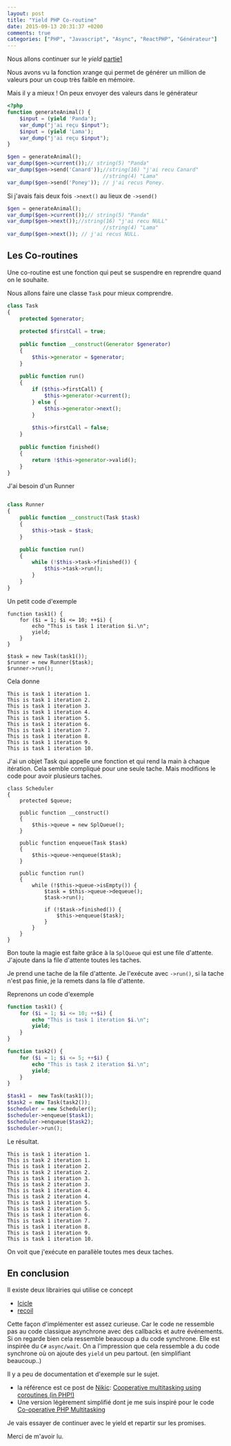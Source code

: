 ```yaml
---
layout: post
title: "Yield PHP Co-routine"
date: 2015-09-13 20:31:37 +0200
comments: true
categories: ["PHP", "Javascript", "Async", "ReactPHP", "Générateur"] 
---
```



Nous allons continuer sur le *yield* [partie1](/blog/2015/09/06/php-yield-les-generateurs/)

Nous avons vu la fonction xrange qui permet de générer un million de valeurs pour un coup très faible en mémoire. 

Mais il y a mieux ! On peux envoyer des valeurs dans le générateur
```php
<?php
function generateAnimal() {
    $input = (yield 'Panda');
    var_dump("j'ai reçu $input");
    $input = (yield 'Lama');
    var_dump("j'ai reçu $input");
}

$gen = generateAnimal();
var_dump($gen->current());// string(5) "Panda"
var_dump($gen->send('Canard'));//string(16) "j'ai recu Canard"
                               //string(4) "Lama"
var_dump($gen->send('Poney')); // j'ai recus Poney.
```

Si j'avais fais deux fois `->next()`  au lieux de `->send()`

```php
$gen = generateAnimal();
var_dump($gen->current());// string(5) "Panda"
var_dump($gen->next());//string(16) "j'ai recu NULL"
                               //string(4) "Lama"
var_dump($gen->next()); // j'ai recus NULL.

```

<!--more-->
## Les Co-routines
Une co-routine est une fonction qui peut se suspendre en reprendre quand on le souhaite.

Nous allons faire une classe `Task`  pour mieux comprendre.

```php
class Task
{
    protected $generator;
 
    protected $firstCall = true;
 
    public function __construct(Generator $generator)
    {
        $this->generator = $generator;
    }
 
    public function run()
    {
        if ($this->firstCall) {
            $this->generator->current();
        } else {
            $this->generator->next();
        }
 
        $this->firstCall = false;
    }
 
    public function finished()
    {
        return !$this->generator->valid();
    }
}

```

J'ai besoin d'un Runner

```php

class Runner
{
    public function __construct(Task $task)
    {
        $this->task = $task;
    }

    public function run()
    {
        while (!$this->task->finished()) {
            $this->task->run();
        }
    }
}
```

Un petit code d'exemple

```
function task1() {
    for ($i = 1; $i <= 10; ++$i) {
        echo "This is task 1 iteration $i.\n";
        yield;
    }
}

$task = new Task(task1());
$runner = new Runner($task);
$runner->run();
```

Cela donne 

```
This is task 1 iteration 1.
This is task 1 iteration 2.
This is task 1 iteration 3.
This is task 1 iteration 4.
This is task 1 iteration 5.
This is task 1 iteration 6.
This is task 1 iteration 7.
This is task 1 iteration 8.
This is task 1 iteration 9.
This is task 1 iteration 10.
```

J'ai un objet Task qui appelle une fonction et qui rend la main à chaque itération. Cela semble compliqué pour une seule tache. Mais modifions le code pour avoir plusieurs taches.

```
class Scheduler
{
    protected $queue;
 
    public function __construct()
    {
        $this->queue = new SplQueue();
    }
 
    public function enqueue(Task $task)
    {
        $this->queue->enqueue($task);
    }
 
    public function run()
    {
        while (!$this->queue->isEmpty()) {
            $task = $this->queue->dequeue();
            $task->run();
 
            if (!$task->finished()) {
                $this->enqueue($task);
            }
        }
    }
}
```
Bon toute la magie est faite grâce à la `SplQueue` qui est une file d'attente. J'ajoute dans la file d'attente toutes les taches.

Je prend une tache de la file d'attente. Je l'exécute avec `->run()`, si la tache n'est pas finie, je la remets dans la file d'attente.

Reprenons un code d'exemple

```php
function task1() {
    for ($i = 1; $i <= 10; ++$i) {
        echo "This is task 1 iteration $i.\n";
        yield;
    }
}

function task2() {
    for ($i = 1; $i <= 5; ++$i) {
        echo "This is task 2 iteration $i.\n";
        yield;
    }
}

$task1 =  new Task(task1());
$task2 = new Task(task2());
$scheduler = new Scheduler();
$scheduler->enqueue($task1);
$scheduler->enqueue($task2);
$scheduler->run();
```

Le résultat.

```
This is task 1 iteration 1.
This is task 2 iteration 1.
This is task 1 iteration 2.
This is task 2 iteration 2.
This is task 1 iteration 3.
This is task 2 iteration 3.
This is task 1 iteration 4.
This is task 2 iteration 4.
This is task 1 iteration 5.
This is task 2 iteration 5.
This is task 1 iteration 6.
This is task 1 iteration 7.
This is task 1 iteration 8.
This is task 1 iteration 9.
This is task 1 iteration 10.
```

On voit que j'exécute en parallèle toutes mes deux taches.

## En conclusion


Il existe deux librairies qui utilise ce concept

 * [Icicle](https://github.com/icicleio/icicle)
 * [recoil](https://github.com/recoilphp/recoil)

Cette façon d'implémenter est assez curieuse. Car le code ne ressemble pas au code classique asynchrone avec des callbacks et autre événements. Si on regarde bien cela ressemble beaucoup a du code synchrone. Elle est inspirée du `C#` `async/wait`. On a l'impression que cela ressemble a du code synchrone où on ajoute des `yield` un peu partout. (en simplifiant beaucoup..)

Il y a peu de documentation et d'exemple sur le sujet.

 * la référence est ce post de [Nikic](http://nikic.github.io): [Cooperative multitasking using coroutines (in PHP!)](https://nikic.github.io/2012/12/22/Cooperative-multitasking-using-coroutines-in-PHP.html)
 * Une version légèrement simplifié dont je me suis inspiré pour le code [Co-operative PHP Multitasking](https://medium.com/@assertchris/co-operative-php-multitasking-ce4ef52858a0)


Je vais essayer de continuer avec le yield et repartir sur les promises.

Merci de m'avoir lu.
